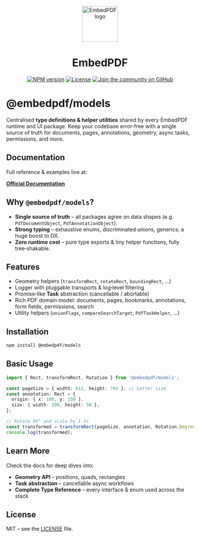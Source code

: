 <div align="center">
  <a href="https://www.embedpdf.com">
    <img alt="EmbedPDF logo" src="https://www.embedpdf.com/logo-192.png" height="96">
  </a>
  <h1>EmbedPDF</h1>

<a href="https://www.npmjs.com/package/@embedpdf/models"><img alt="NPM version" src="https://img.shields.io/npm/v/@embedpdf/models.svg?style=for-the-badge&labelColor=000000"></a> <a href="https://github.com/embedpdf/embed-pdf-viewer/blob/main/packages/models/LICENSE"><img alt="License" src="https://img.shields.io/npm/l/@embedpdf/models.svg?style=for-the-badge&labelColor=000000"></a> <a href="https://github.com/embedpdf/embed-pdf-viewer/discussions"><img alt="Join the community on GitHub" src="https://img.shields.io/badge/Join%20the%20community-blueviolet.svg?style=for-the-badge&labelColor=000000"></a>

</div>

# @embedpdf/models

Centralised **type definitions & helper utilities** shared by every EmbedPDF runtime and UI package. Keep your codebase error‑free with a single source of truth for documents, pages, annotations, geometry, async tasks, permissions, and more.

## Documentation

Full reference & examples live at:

**[Official Documentation](https://www.embedpdf.com/docs/models/introduction)**

## Why `@embedpdf/models`?

- **Single source of truth** – all packages agree on data shapes (e.g. `PdfDocumentObject`, `PdfAnnotationObject`).
- **Strong typing** – exhaustive enums, discriminated unions, generics; a huge boost to DX.
- **Zero runtime cost** – pure type exports & tiny helper functions, fully tree‑shakable.

## Features

- Geometry helpers (`transformRect`, `rotateRect`, `boundingRect`, …)
- Logger with pluggable transports & log‑level filtering
- Promise‑like **Task** abstraction (cancellable / abortable)
- Rich PDF domain model: documents, pages, bookmarks, annotations, form fields, permissions, search
- Utility helpers (`unionFlags`, `compareSearchTarget`, `PdfTaskHelper`, …)

## Installation

```bash
npm install @embedpdf/models
```

## Basic Usage

```typescript
import { Rect, transformRect, Rotation } from '@embedpdf/models';

const pageSize = { width: 612, height: 792 }; // Letter size
const annotation: Rect = {
  origin: { x: 100, y: 150 },
  size: { width: 200, height: 50 },
};

// Rotate 90° and scale by 1.5×
const transformed = transformRect(pageSize, annotation, Rotation.Degree90, 1.5);
console.log(transformed);
```

## Learn More

Check the docs for deep dives into:

- **Geometry API** – positions, quads, rectangles
- **Task abstraction** – cancellable async workflows
- **Complete Type Reference** – every interface & enum used across the stack

## License

MIT – see the [LICENSE](https://github.com/embedpdf/embed-pdf-viewer/blob/main/packages/models/LICENSE) file.
